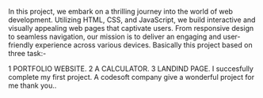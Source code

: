 In this project, we embark on a thrilling journey into the world of web development. Utilizing HTML, CSS, and JavaScript, we build interactive and visually appealing web pages that captivate users. From responsive design to seamless navigation, our mission is to deliver an engaging and user-friendly experience across various devices. Basically this project based on three task:-

1 PORTFOLIO WEBSITE.
2 A CALCULATOR.
3 LANDIND PAGE.
I succesfully complete my first project. A codesoft company give a wonderful project for me thank you..
